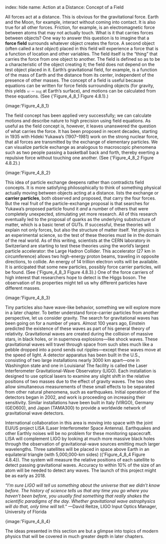 index: hide
name: Action at a Distance: Concept of a Field

All forces act at a distance. This is obvious for the gravitational force. Earth and the Moon, for example, interact without coming into contact. It is also true for all other forces. Friction, for example, is an electromagnetic force between atoms that may not actually touch. What is it that carries forces between objects? One way to answer this question is to imagine that a  **force field** surrounds whatever object creates the force. A second object (often called a  *test object*) placed in this field will experience a force that is a function of location and other variables. The field itself is the “thing” that carries the force from one object to another. The field is defined so as to be a characteristic of the object creating it; the field does not depend on the test object placed in it. Earth’s gravitational field, for example, is a function of the mass of Earth and the distance from its center, independent of the presence of other masses. The concept of a field is useful because equations can be written for force fields surrounding objects (for gravity, this yields <math xmlns:fo="urn:oasis:names:tc:opendocument:xmlns:xsl-fo-compatible:1.0" xmlns:m="http://www.w3.org/1998/Math/MathML" xmlns:md="http://cnx.rice.edu/mdml" xmlns="http://cnx.rice.edu/cnxml"><semantics><mrow><mrow><mrow><mi>w</mi><mo stretchy="false">=</mo><mstyle fontstyle="italic"><mrow><mtext>mg</mtext></mrow></mstyle></mrow></mrow><mrow/></mrow><annotation encoding="StarMath 5.0"> size 12&#123;w= ital &quot;mg&quot;&#125; &#123;&#125;</annotation></semantics></math> at Earth’s surface), and motions can be calculated from these equations. (See {'Figure_4_8_1 Figure 4.8.1}.)


{image:'Figure_4_8_1}
        

The field concept has been applied very successfully; we can calculate motions and describe nature to high precision using field equations. As useful as the field concept is, however, it leaves unanswered the question of what carries the force. It has been proposed in recent decades, starting in 1935 with Hideki Yukawa’s (1907–1981) work on the strong nuclear force, that all forces are transmitted by the exchange of elementary particles. We can visualize particle exchange as analogous to macroscopic phenomena such as two people passing a basketball back and forth, thereby exerting a repulsive force without touching one another. (See {'Figure_4_8_2 Figure 4.8.2}.)


{image:'Figure_4_8_2}
        

This idea of particle exchange deepens rather than contradicts field concepts. It is more satisfying philosophically to think of something physical actually moving between objects acting at a distance.  lists the exchange or  **carrier particles**, both observed and proposed, that carry the four forces. But the real fruit of the particle-exchange proposal is that searches for Yukawa’s proposed particle found it  *and* a number of others that were completely unexpected, stimulating yet more research. All of this research eventually led to the proposal of quarks as the underlying substructure of matter, which is a basic tenet of GUTs. If successful, these theories will explain not only forces, but also the structure of matter itself. Yet physics is an experimental science, so the test of these theories must lie in the domain of the real world. As of this writing, scientists at the CERN laboratory in Switzerland are starting to test these theories using the world’s largest particle accelerator: the Large Hadron Collider. This accelerator (27 km in circumference) allows two high-energy proton beams, traveling in opposite directions, to collide. An energy of 14 trillion electron volts will be available. It is anticipated that some new particles, possibly force carrier particles, will be found. (See {'Figure_4_8_3 Figure 4.8.3}.) One of the force carriers of high interest that researchers hope to detect is the Higgs boson. The observation of its properties might tell us why different particles have different masses.


{image:'Figure_4_8_3}
        

Tiny particles also have wave-like behavior, something we will explore more in a later chapter. To better understand force-carrier particles from another perspective, let us consider gravity. The search for gravitational waves has been going on for a number of years. Almost 100 years ago, Einstein predicted the existence of these waves as part of his general theory of relativity. Gravitational waves are created during the collision of massive stars, in black holes, or in supernova explosions—like shock waves. These gravitational waves will travel through space from such sites much like a pebble dropped into a pond sends out ripples—except these waves move at the speed of light. A detector apparatus has been built in the U.S., consisting of two large installations nearly 3000 km apart—one in Washington state and one in Louisiana! The facility is called the Laser Interferometer Gravitational-Wave Observatory (LIGO). Each installation is designed to use optical lasers to examine any slight shift in the relative positions of two masses due to the effect of gravity waves. The two sites allow simultaneous measurements of these small effects to be separated from other natural phenomena, such as earthquakes. Initial operation of the detectors began in 2002, and work is proceeding on increasing their sensitivity. Similar installations have been built in Italy (VIRGO), Germany (GEO600), and Japan (TAMA300) to provide a worldwide network of gravitational wave detectors.

International collaboration in this area is moving into space with the joint EU/US project LISA (Laser Interferometer Space Antenna). Earthquakes and other Earthly noises will be no problem for these monitoring spacecraft. LISA will complement LIGO by looking at much more massive black holes through the observation of gravitational-wave sources emitting much larger wavelengths. Three satellites will be placed in space above Earth in an equilateral triangle (with 5,000,000-km sides) ({'Figure_4_8_4 Figure 4.8.4}). The system will measure the relative positions of each satellite to detect passing gravitational waves. Accuracy to within 10% of the size of an atom will be needed to detect any waves. The launch of this project might be as early as 2018.

 *“I’m sure LIGO will tell us something about the universe that we didn’t know before. The history of science tells us that any time you go where you haven’t been before, you usually find something that really shakes the scientific paradigms of the day. Whether gravitational wave astrophysics will do that, only time will tell.”* —David Reitze, LIGO Input Optics Manager, University of Florida


{image:'Figure_4_8_4}
        

The ideas presented in this section are but a glimpse into topics of modern physics that will be covered in much greater depth in later chapters.
